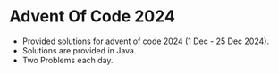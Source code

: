 # Advent Of Code 2024
- Provided solutions for advent of code 2024 (1 Dec - 25 Dec 2024).
- Solutions are provided in Java.
- Two Problems each day.
